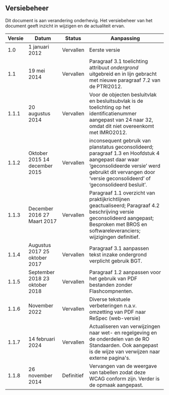 ## Versiebeheer

Dit document is aan verandering onderhevig. Het versiebeheer van het document
geeft inzicht in wijzigen en de actualiteit ervan.

| **Versie** | **Datum**                      | **Status**            | **Aanpassing**                                                                                                                                                                                                      |
|------------|--------------------------------|-----------------------|---------------------------------------------------------------------------------------------------------------------------------------------------------------------------------------------------------------------|
| 1.0        | 1 januari 2012                 | Vervallen             | Eerste  versie                                                                                                                                               |
| 1.1        | 19 mei 2014                    | Vervallen             | Paragraaf 3.1 toelichting attribuut *ondergrond* uitgebreid en in lijn gebracht met nieuwe paragraaf 7.2 van de PTRI2012.                                                                                           |
| 1.1.1      | 20 augustus 2014               | Vervallen             | Voor de objecten besluitvlak en besluitsubvlak is de toelichting op het identificatienummer aangepast van 24 naar 32, omdat dit niet overeenkomt met IMRO2012.                                                      |
| 1.1.2      | Oktober 2015 14 december 2015  | Vervallen | inconsequent gebruik van planstatus geconsolideerd; paragraaf 1.3 en Hoofdstuk 4 aangepast daar waar ‘geconsolideerde versie’ werd gebruikt dit vervangen door ‘versie geconsolideerd’ of ‘geconsolideerd besluit’. |
| 1.1.3      | December 2016 27 Maart 2017    | Vervallen | Paragraaf 1.1 overzicht van praktijkrichtlijnen geactualiseerd; Paragraaf 4.2 beschrijving versie geconsolideerd aangepast; Besproken met BROS en softwareleveranciers; wijzigingen definitief.                                                                                                                                                      |
| 1.1.4      | Augustus 2017 25 oktober 2017  | Vervallen | Paragraaf 3.1 aanpassen tekst inzake ondergrond verplicht gebruik BGT.                                                                                                                                              |
| 1.1.5      | September 2018 23 oktober 2018 | Vervallen | Paragraaf 1.2 aanpassen voor het gebruik van PDF bestanden zonder Flashcompnenten.                                                                                                                                  |
| 1.1.6      | November 2022                  | Vervallen            | Diverse tekstuele verbeteringen n.a.v. omzetting van PDF naar ReSpec (web-versie)                                                                                                                                   |
| 1.1.7        | 14 februari 2024                    | Vervallen             | Actualiseren van verwijzingen naar wet- en regelgeving en de onderdelen van de RO Standaarden. Ook aangepast is de wijze van verwijzen naar externe pagina's.                                                                                           |
| 1.1.8        | 26 november 2014                    | Definitief             | Vervangen van de weergave van tabellen zodat deze WCAG conform zijn. Verder is de opmaak aangepast.                                                                                            |
